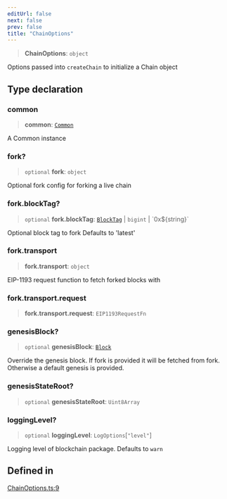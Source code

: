 ```yaml
---
editUrl: false
next: false
prev: false
title: "ChainOptions"
---
```


> **ChainOptions**: `object`

Options passed into `createChain` to initialize a Chain object

## Type declaration

### common

> **common**: [`Common`](/reference/tevm/common/type-aliases/common/)

A Common instance

### fork?

> `optional` **fork**: `object`

Optional fork config for forking a live chain

### fork.blockTag?

> `optional` **fork.blockTag**: [`BlockTag`](/reference/tevm/utils/type-aliases/blocktag/) \| `bigint` \| \`0x$\{string\}\`

Optional block tag to fork
Defaults to 'latest'

### fork.transport

> **fork.transport**: `object`

EIP-1193 request function to fetch forked blocks with

### fork.transport.request

> **fork.transport.request**: `EIP1193RequestFn`

### genesisBlock?

> `optional` **genesisBlock**: [`Block`](/reference/tevm/block/classes/block/)

Override the genesis block. If fork is provided it will be fetched from fork. Otherwise a default genesis is provided.

### genesisStateRoot?

> `optional` **genesisStateRoot**: `Uint8Array`

### loggingLevel?

> `optional` **loggingLevel**: `LogOptions`\[`"level"`\]

Logging level of blockchain package. Defaults to `warn`

## Defined in

[ChainOptions.ts:9](https://github.com/evmts/tevm-monorepo/blob/main/packages/blockchain/src/ChainOptions.ts#L9)
